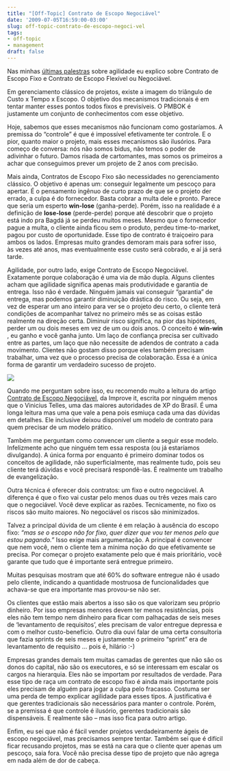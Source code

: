 ```yaml
---
title: "[Off-Topic] Contrato de Escopo Negociável"
date: '2009-07-05T16:59:00-03:00'
slug: off-topic-contrato-de-escopo-negoci-vel
tags:
- off-topic
- management
draft: false
---
```


Nas minhas [últimas palestras](http://www.slideshare.net/akitaonrails/presentations) sobre agilidade eu explico sobre Contrato de Escopo Fixo e Contrato de Escopo Flexível ou Negociável.

Em gerenciamento clássico de projetos, existe a imagem do triângulo de Custo x Tempo x Escopo. O objetivo dos mecanismos tradicionais é em tentar manter esses pontos todos fixos e previsíveis. O PMBOK é justamente um conjunto de conhecimentos com esse objetivo.

Hoje, sabemos que esses mecanismos não funcionam como gostaríamos. A premissa do “controle” é que é impossível efetivamente ter controle. E o pior, quanto maior o projeto, mais esses mecanismos são ilusórios. Para começo de conversa: nós não somos bidus, não temos o poder de adivinhar o futuro. Damos risada de cartomantes, mas somos os primeiros a achar que conseguimos prever um projeto de 2 anos com precisão.


Mais ainda, Contratos de Escopo Fixo são necessidades no gerenciamento clássico. O objetivo é apenas um: conseguir legalmente um pescoço para apertar. É o pensamento ingênuo de curto prazo de que se o projeto der errado, a culpa é do fornecedor. Basta cobrar a multa dele e pronto. Parece que seria um esperto **win-lose** (ganha-perde). Porém, isso na realidade é a definição de **lose-lose** (perde-perde) porque até descobrir que o projeto está indo pra Bagdá já se perdeu muitos meses. Mesmo que o fornecedor pague a multa, o cliente ainda ficou sem o produto, perdeu time-to-market, pagou por custo de oportunidade. Esse tipo de contrato é traiçoeiro para ambos os lados. Empresas muito grandes demoram mais para sofrer isso, às vezes até anos, mas eventualmente esse custo será cobrado, e aí já será tarde.

Agilidade, por outro lado, exige Contrato de Escopo Negociável. Exatamente porque colaboração é uma via de mão dupla. Alguns clientes acham que agilidade significa apenas mais produtividade e garantia de entrega. Isso não é verdade. Ninguém jamais vai conseguir “garantia” de entrega, mas podemos garantir diminuição drástica do risco. Ou seja, em vez de esperar um ano inteiro para ver se o projeto deu certo, o cliente terá condições de acompanhar talvez no primeiro mês se as coisas estão realmente na direção certa. Diminuir risco significa, na pior das hipóteses, perder um ou dois meses em vez de um ou dois anos. O conceito é **win-win** , eu ganho e você ganha junto. Um laço de confiança precisa ser cultivado entre as partes, um laço que não necessite de adendos de contrato a cada movimento. Clientes não gostam disso porque eles também precisam trabalhar, uma vez que o processo precisa de colaboração. Essa é a única forma de garantir um verdadeiro sucesso de projeto.

[![](http://s3.amazonaws.com/akitaonrails/assets/2009/7/5/contrato_escopo_negociavel_original.gif)](http://improveit.com.br/xp/praticas/contrato)

Quando me perguntam sobre isso, eu recomendo muito a leitura do artigo [Contrato de Escopo Negociável](http://improveit.com.br/xp/praticas/contrato), da Improve it, escrita por ninguém menos que o Vinicius Telles, uma das maiores autoridades de XP do Brasil. É uma longa leitura mas uma que vale a pena pois esmiuça cada uma das dúvidas em detalhes. Ele inclusive deixou disponível um modelo de contrato para quem precisar de um modelo prático.

Também me perguntam como convencer um cliente a seguir esse modelo. Infelizmente acho que ninguém tem essa resposta (ou já estaríamos divulgando). A única forma por enquanto é primeiro dominar todos os conceitos de agilidade, não superficialmente, mas realmente tudo, pois seu cliente terá dúvidas e você precisará respondê-las. É realmente um trabalho de evangelização.

Outra técnica é oferecer dois contratos: um fixo e outro negociável. A diferença é que o fixo vai custar pelo menos duas ou três vezes mais caro que o negociável. Você deve explicar as razões. Tecnicamente, no fixo os riscos são muito maiores. No negociável os riscos são minimizados.

Talvez a principal dúvida de um cliente é em relação à ausência do escopo fixo: _“mas se o escopo não for fixo, quer dizer que vou ter menos pelo que estou pagando.”_ Isso exige mais argumentação. A principal é convencer que nem você, nem o cliente tem a mínima noção do que efetivamente se precisa. Por começar o projeto exatamente pelo que é mais prioritário, você garante que tudo que é importante será entregue primeiro.

Muitas pesquisas mostram que até 60% do software entregue não é usado pelo cliente, indicando a quantidade mostruosa de funcionalidades que achava-se que era importante mas provou-se não ser.

Os clientes que estão mais abertos a isso são os que valorizam seu próprio dinheiro. Por isso empresas menores devem ter menos resistências, pois eles não tem tempo nem dinheiro para ficar com palhaçadas de seis meses de ‘levantamento de requisitos’, eles precisam de valor entregue depressa e com o melhor custo-benefício. Outro dia ouvi falar de uma certa consultoria que fazia sprints de seis meses e justamente o primeiro “sprint” era de levantamento de requisito … pois é, hilário :-)

Empresas grandes demais tem muitas camadas de gerentes que não são os donos do capital, não são os executores, e só se interessam em escalar os cargos na hierarquia. Eles não se importam por resultados de verdade. Para esse tipo de raça um contrato de escopo fixo é ainda mais importante pois eles precisam de alguém para jogar a culpa pelo fracasso. Costuma ser uma perda de tempo explicar agilidade para esses tipos. A justificativa é que gerentes tradicionais são necessários para manter o controle. Porém, se a premissa é que controle é ilusório, gerentes tradicionais são dispensáveis. E realmente são – mas isso fica para outro artigo.

Enfim, eu sei que não é fácil vender projetos verdadeiramente ágeis de escopo negociável, mas precisamos sempre tentar. Também sei que é difícil ficar recusando projetos, mas se está na cara que o cliente quer apenas um pescoço, saia fora. Você não precisa desse tipo de projeto que não agrega em nada além de dor de cabeça.

